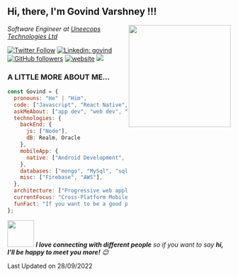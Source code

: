 <h2>Hi, there, I'm Govind Varshney !!!</h2>
<img align='right' src="https://media.giphy.com/media/M9gbBd9nbDrOTu1Mqx/giphy.gif" width="230">
<p><em>Software Engineer at <a href="https://www.uneecops.com/">Uneecops Technologies Ltd</a> 
</em></p>

[![Twitter Follow](https://img.shields.io/twitter/follow/govindvarshny?label=Follow)](https://twitter.com/intent/follow?screen_name=govindvarshny)
[![Linkedin: govind](https://img.shields.io/badge/-govind-blue?style=flat-square&logo=Linkedin&logoColor=white&link=https://www.linkedin.com/in/govindvarshny/)](https://www.linkedin.com/in/govindvarshny/)
[![GitHub followers](https://img.shields.io/github/followers/govindvarshny?label=Follow&style=social)](https://www.github.com/govindvarshny/)
[![website](https://img.shields.io/badge/Website-46a2f1.svg?&style=flat-square&logo=Google-Chrome&logoColor=white&link=https://govindvarshney.me/)](https://govindvarshney.me/)
![](https://visitor-badge.glitch.me/badge?page_id=govindvarshny.govindvarshny)

### A LITTLE MORE ABOUT ME...

```javascript
const Govind = {
  pronouns: "He" | "Him",
  code: ["Javascript", "React Native", "C++", "Python"],
  askMeAbout: ["app dev", "web dev", "tech", "photography", "Travelling"],
  technologies: {
    backEnd: {
      js: ["Node"],
      dB: Realm, Oracle
    },
    mobileApp: {
      native: ["Android Development", "IOS Development"],
    },
    databases: ["mongo", "MySql", "sqlite"],
    misc: ["Firebase", "AWS"],
  },
  architecture: ["Progressive web applications", "Single page applications"],
  currentFocus: "Cross-Platform Mobile App Development",
  funFact: "If you want to be a good programmer, focus on the errors",
};
```

<img src="https://media.giphy.com/media/LnQjpWaON8nhr21vNW/giphy.gif" width="60"> <em><b>I love connecting with different people</b> so if you want to say <b>hi, I'll be happy to meet you more!</b> 😊</em>


Last Updated on 28/09/2022

<!--END_SECTION:waka-->
